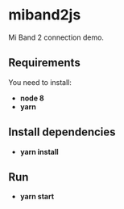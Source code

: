 # miband2js
Mi Band 2 connection demo.

## Requirements

You need to install:

* **node 8**
* **yarn**

## Install dependencies

* **yarn install**

## Run

* **yarn start**
